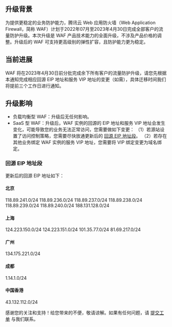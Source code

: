 ## 升级背景
为提供更稳定的业务防护能力，腾讯云 Web 应用防火墙（Web Application Firewall，简称 WAF）计划于2022年07月至2023年4月30日完成全部客户的流量防护升级。本次升级是 WAF 产品技术能力的全面升级，不涉及产品价格的调整。升级后的 WAF 可支持更高级别的弹性扩容，且防护能力更为稳定。

## 当前进展
WAF 将在2023年4月30日前分批完成余下所有客户的流量防护升级，请您先根据本通知完成相应回源 EIP 地址和服务 VIP 地址的变更（如需），具体迁移时间我们将提前三个工作日进行通知。

## 升级影响
- 负载均衡型 WAF：升级后无任何影响。
- SaaS 型 WAF：升级后，WAF 实例的回源的 EIP 地址和服务 VIP 地址会发生变化，可能导致您的业务无法正常访问，您需要做如下变更：
（1）若源站设置了访问控制策略，您需要尽快放通更新后的 [回源 EIP 地址段](#eip)。
（2）若存在其他业务绑定 WAF 实例的服务 VIP 地址，您需要将 VIP 绑定变更为域名绑定。

### 回源 EIP 地址段[](id:eip)
更新后的回源 EIP 地址如下：
#### 北京
118.89.241.0/24
118.89.236.0/24
118.89.237.0/24
118.89.238.0/24
118.89.239.0/24
118.89.240.0/24
188.131.128.0/24
#### 上海
124.223.150.0/24
124.223.151.0/24
101.35.77.0/24
81.69.217.0/24
#### 广州
134.175.221.0/24
#### 成都
1.14.1.0/24
#### 中国香港
43.132.112.0/24


感谢您的关注和支持！给您带来的不便，敬请谅解。如果有任何问题，请 [提交工单](https://console.cloud.tencent.com/workorder/category?level1_id=141&level2_id=642&source=14&data_title=T-Sec-Web%E5%BA%94%E7%94%A8%E9%98%B2%E7%81%AB%E5%A2%99&step=1) 与我们联系。

